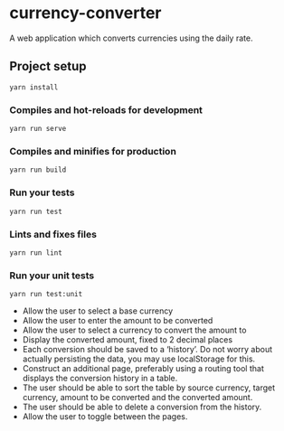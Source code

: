 # currency-converter

A web application which converts currencies using the daily rate.


## Project setup

```
yarn install
```

### Compiles and hot-reloads for development

```
yarn run serve
```

### Compiles and minifies for production

```
yarn run build
```

### Run your tests

```
yarn run test
```

### Lints and fixes files

```
yarn run lint
```

### Run your unit tests

```
yarn run test:unit
```

- Allow the user to select a base currency
- Allow the user to enter the amount to be converted
- Allow the user to select a currency to convert the amount to
- Display the converted amount, fixed to 2 decimal places
- Each conversion should be saved to a ‘history’. Do not worry about actually persisting the data,
  you may use localStorage for this.
- Construct an additional page, preferably using a routing tool that displays the conversion history in
  a table.
- The user should be able to sort the table by source currency, target currency, amount to be
  converted and the converted amount.
- The user should be able to delete a conversion from the history.
- Allow the user to toggle between the pages.
